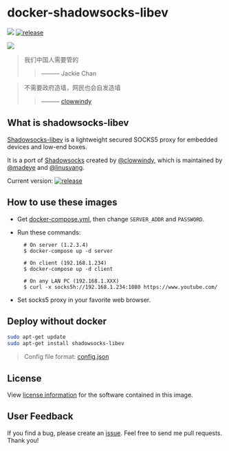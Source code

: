 docker-shadowsocks-libev
========================

[![](https://github.com/easypi/docker-shadowsocks-libev/actions/workflows/build.yaml/badge.svg)](https://github.com/EasyPi/docker-shadowsocks-libev)
[![release](https://img.shields.io/github/release/EasyPi/docker-shadowsocks-libev.svg)](https://github.com/EasyPi/docker-shadowsocks-libev/releases/latest)

[![](http://dockeri.co/image/easypi/shadowsocks-libev)][11]

> 我们中国人需要管的
>> ——— Jackie Chan

> 不需要政府造墙，网民也会自发造墙
>> ——— [clowwindy](https://zh.wikiquote.org/wiki/%E7%A5%9D%E5%8D%9A%E9%9F%AC)

## What is shadowsocks-libev

[Shadowsocks-libev][1] is a lightweight secured SOCKS5 proxy for embedded devices
and low-end boxes.

It is a port of [Shadowsocks][2] created by [@clowwindy][3], which is maintained by
[@madeye][4] and [@linusyang][5].

Current version: [![release](https://img.shields.io/github/release/shadowsocks/shadowsocks-libev.svg)][6]

## How to use these images

- Get [docker-compose.yml][7], then change `SERVER_ADDR` and `PASSWORD`.

- Run these commands:

        # On server (1.2.3.4)
        $ docker-compose up -d server

        # On client (192.168.1.234)
        $ docker-compose up -d client

        # On any LAN PC (192.168.1.XXX)
        $ curl -x socks5h://192.168.1.234:1080 https://www.youtube.com/

- Set socks5 proxy in your favorite web browser.

## Deploy without docker

```bash
sudo apt-get update
sudo apt-get install shadowsocks-libev
```

> Config file format: [config.json](https://shadowsocks.org/guide/configs.html)

## License

View [license information][9] for the software contained in this image.

## User Feedback

If you find a bug, please create an [issue][10].
Feel free to send me pull requests. Thank you!

[1]: http://shadowsocks.org/
[2]: https://github.com/shadowsocks/shadowsocks
[3]: https://github.com/clowwindy
[4]: https://github.com/madeye
[5]: https://github.com/linusyang
[6]: https://github.com/shadowsocks/shadowsocks-libev/releases/latest
[7]: https://github.com/EasyPi/docker-shadowsocks-libev/raw/master/docker-compose.yml
[8]: https://duckduckgo.com/?q=password+12&t=ffsb&ia=answer
[9]: https://github.com/shadowsocks/shadowsocks-libev#license
[10]: https://github.com/EasyPi/docker-shadowsocks-libev/issues
[11]: https://hub.docker.com/r/easypi/shadowsocks-libev/

